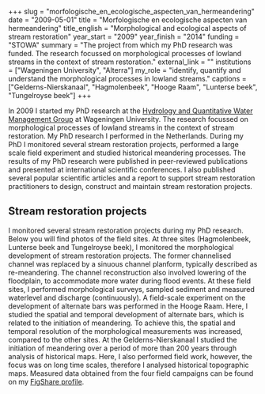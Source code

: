 +++
slug = "morfologische_en_ecologische_aspecten_van_hermeandering"
date = "2009-05-01"
title = "Morfologische en ecologische aspecten van hermeandering"
title_english = "Morphological and ecological aspects of stream restoration"
year_start = "2009"
year_finish = "2014"
funding = "STOWA"
summary = "The project from which my PhD research was funded. The research focussed on morphological processes of lowland streams in the context of stream restoration."
external_link = ""
institutions = ["Wageningen University", "Alterra"]
my_role = "identify, quantify and understand the morphological processes in lowland streams."
captions = ["Gelderns-Nierskanaal", "Hagmolenbeek", "Hooge Raam", "Lunterse beek", "Tungelroyse beek"]
+++

In 2009 I started my PhD research at the [Hydrology and Quantitative Water Management Group](http://www.wur.nl/en/Expertise-Services/Chair-groups/Environmental-Sciences/Hydrology-and-Quantitative-Water-Management-Group.htm) at Wageningen University. The research focussed on morphological processes of lowland streams in the context of stream restoration. My PhD research I performed in the Netherlands. During my PhD I monitored several stream restoration projects, performed a large scale field experiment and studied historical meandering processes. The results of my PhD research were published in peer-reviewed publications and presented at international scientific conferences. I also published several popular scientific articles and a report to support stream restoration practitioners to design, construct and maintain stream restoration projects.

## Stream restoration projects
I monitored several stream restoration projects during my PhD research. Below you will find photos of the field sites. At three sites (Hagmolenbeek, Lunterse beek and Tungelroyse beek), I monitored the morphological development of stream restoration projects. The former channelised channel was replaced by a sinuous channel planform, typically described as re-meandering. The channel reconstruction also involved lowering of the floodplain, to accommodate more water during flood events. At these field sites, I performed morphological surveys, sampled sediment and measured waterlevel and discharge (continuously). A field-scale experiment on the development of alternate bars was performed in the Hooge Raam. Here, I studied the spatial and temporal development of alternate bars, which is related to the initiation of meandering. To achieve this, the spatial and temporal resolution of the morphological measurements was increased, compared to the other sites. At the Gelderns-Nierskanaal I studied the initiation of meandering over a period of more than 200 years through analysis of historical maps. Here, I also performed field work, however, the focus was on long time scales, therefore I analysed historical topographic maps. Measured data obtained from the four field campaigns can be found on my [FigShare profile](https://figshare.com/authors/Joris_Eekhout/534439).